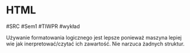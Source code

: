 # HTML
#SRC #Sem1 #TIWPR #wykład 

Używanie formatowania logicznego jest lepsze ponieważ maszyna lepiej wie jak inerpretować/czytać ich zawartość. Nie narzuca żadnych struktur.